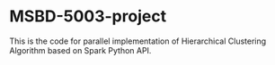 # MSBD-5003-project
This is the code for parallel implementation of Hierarchical Clustering Algorithm based on Spark Python API.
